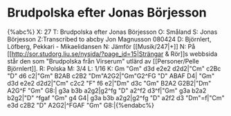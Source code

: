 # Brudpolska efter Jonas Börjesson

{%abc%}
X: 27
T: Brudpolska efter Jonas Börjesson
O: Småland
S: Jonas Börjesson
Z:Transcribed to abcby Jon Magnusson 080424
D: Björnlert, Löfberg, Pekkari - Mikaelidansen
N: Jämför [[Musik/247|+]]
N: På [[http://sor.studorg.liu.se/nysida/?page_id=15|Strängar & Rör]]s webbsida står den som "Brudpolska från Virserum" utlärd av [[Personer/Pelle Björnlert]].
R: Polska
M: 3/4
L: 1/16
K: Gm
"Gm" d3d e2e2 d2d2|"Cm" c2Bc "D" d6 c2|"Gm" B2AB c2B2  "Dm"A2G2|"Gm"G2^FG "D" ABAF D4|
"Gm" d3d e2e2 d2d2|"Cm" c2c2 "F" f6 e2|"Dm" d3c "Gm" B2A2 G2B2|"Dm" A2G^F "Gm" G8:|
g3a b3b a2g2|g2^fg "D" a2^f2 d3^f|"Gm" g3a b2a2 b2g2|"D" ^fgaf "Gm" g4 G4|
g3a b3b a2g2|g2^fg "D" a2f2 d3 "Dm"=f|"Cm" e3d c2B2 "D" A2G2|^FGAF "Gm" G8:|{%endabc%}

